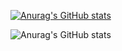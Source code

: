 [![Anurag's GitHub stats](https://github-readme-stats.vercel.app/api?username=anuraghazra)](https://github.com/anuraghazra/github-readme-stats)










![Anurag's GitHub stats](https://github-readme-stats.vercel.app/api?username=anuraghazra&theme=discord_old_blurple_icons=true)

